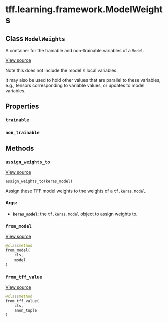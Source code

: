 <div itemscope itemtype="http://developers.google.com/ReferenceObject">
<meta itemprop="name" content="tff.learning.framework.ModelWeights" />
<meta itemprop="path" content="Stable" />
<meta itemprop="property" content="trainable"/>
<meta itemprop="property" content="non_trainable"/>
<meta itemprop="property" content="assign_weights_to"/>
<meta itemprop="property" content="from_model"/>
<meta itemprop="property" content="from_tff_value"/>
</div>

# tff.learning.framework.ModelWeights

## Class `ModelWeights`

A container for the trainable and non-trainable variables of a `Model`.

<a target="_blank" href=http://github.com/tensorflow/federated/tree/master/tensorflow_federated/python/learning/model_utils.py>View
source</a>

<!-- Placeholder for "Used in" -->

Note this does not include the model's local variables.

It may also be used to hold other values that are parallel to these variables,
e.g., tensors corresponding to variable values, or updates to model variables.

## Properties

<h3 id="trainable"><code>trainable</code></h3>

<h3 id="non_trainable"><code>non_trainable</code></h3>

## Methods

<h3 id="assign_weights_to"><code>assign_weights_to</code></h3>

<a target="_blank" href=http://github.com/tensorflow/federated/tree/master/tensorflow_federated/python/learning/model_utils.py>View
source</a>

```python
assign_weights_to(keras_model)
```

Assign these TFF model weights to the weights of a `tf.keras.Model`.

#### Args:

*   <b>`keras_model`</b>: the `tf.keras.Model` object to assign weights to.

<h3 id="from_model"><code>from_model</code></h3>

<a target="_blank" href=http://github.com/tensorflow/federated/tree/master/tensorflow_federated/python/learning/model_utils.py>View
source</a>

```python
@classmethod
from_model(
    cls,
    model
)
```

<h3 id="from_tff_value"><code>from_tff_value</code></h3>

<a target="_blank" href=http://github.com/tensorflow/federated/tree/master/tensorflow_federated/python/learning/model_utils.py>View
source</a>

```python
@classmethod
from_tff_value(
    cls,
    anon_tuple
)
```
